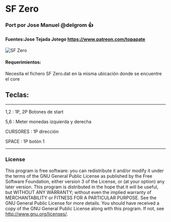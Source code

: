 # SF Zero

### Port por Jose Manuel @delgrom :+1: 
#### Fuentes:Jose Tejada Jotego https://www.patreon.com/topapate

![SF Zero](https://user-images.githubusercontent.com/31018768/93027201-b16ceb80-f60b-11ea-90a7-a18562f6f482.jpg)

#### Requerimientos:

Necesita el fichero SF Zero.dat en la misma ubicación donde se encuentre el core

## Teclas:
--------------------------------------------------
1,2 :   1P, 2P Botones de start

5,6 :   Meter monedas izquierda y derecha

CURSORES : 1P dirección

SPACE    : 1P botón 1

---------------------------------------------------
### License


This program is free software: you can redistribute it and/or modify it under the terms of the GNU General Public License as published by the Free Software Foundation, either version 3 of the License, or (at your option) any later version.
This program is distributed in the hope that it will be useful, but WITHOUT ANY WARRANTY; without even the implied warranty of MERCHANTABILITY or FITNESS FOR A PARTICULAR PURPOSE. See the GNU General Public License for more details.
You should have received a copy of the GNU General Public License along with this program. If not, see http://www.gnu.org/licenses/.
